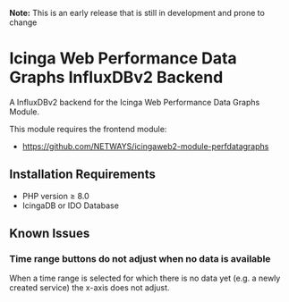 **Note:** This is an early release that is still in development and prone to change

# Icinga Web Performance Data Graphs InfluxDBv2 Backend

A InfluxDBv2 backend for the Icinga Web Performance Data Graphs Module.

This module requires the frontend module:

- https://github.com/NETWAYS/icingaweb2-module-perfdatagraphs

## Installation Requirements

* PHP version ≥ 8.0
* IcingaDB or IDO Database

## Known Issues

### Time range buttons do not adjust when no data is available

When a time range is selected for which there is no data yet
(e.g. a newly created service) the x-axis does not adjust.
